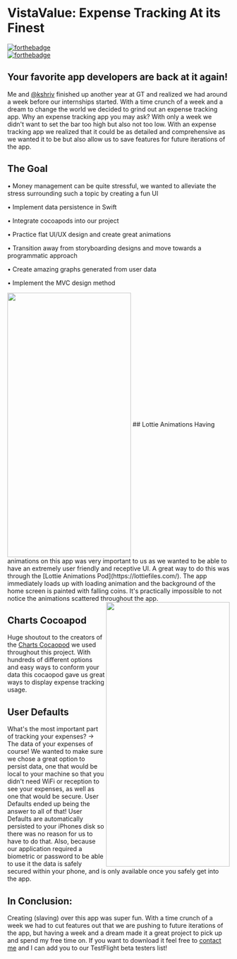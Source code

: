 # VistaValue: Expense Tracking At its Finest
[![forthebadge](http://forthebadge.com/images/badges/made-with-swift.svg)](http://forthebadge.com)	
[![forthebadge](http://forthebadge.com/images/badges/built-with-love.svg)](http://forthebadge.com)

## Your favorite app developers are back at it again!
Me and [@kshriv](https://github.com/kshriv) finished up another year at GT and realized we had around a week before our internships started. With a time crunch of a week and a dream to change the world we decided to grind out an expense tracking app. Why an expense tracking app you may ask? With only a week we didn't want to set the bar too high but also not too low. With an expense tracking app we realized that it could be as detailed and comprehensive as we wanted it to be but also allow us to save features for future iterations of the app. 

## The Goal

• Money management can be quite stressful, we wanted to alleviate the stress surrounding such a topic by creating a fun UI

• Implement data persistence in Swift

• Integrate cocoapods into our project

• Practice flat UI/UX design and create great animations

• Transition away from storyboarding designs and move towards a programmatic approach

• Create amazing graphs generated from user data

• Implement the MVC design method




<img src="https://media.giphy.com/media/Y1wUJdoH62pOZ6E4N7/giphy.gif" width="280" height="600" img align="center">
## Lottie Animations
Having animations on this app was very important to us as we wanted to be able to have an extremely user friendly and receptive UI. A great way to do this was through the [Lottie Animations Pod](https://lottiefiles.com/). The app immediately loads up with loading animation and the background of the home screen is painted with falling coins. It's practically impossible to not notice the animations scattered throughout the app.  


<img src="https://media.giphy.com/media/Rk2Q2FSCppPeuIMm1g/giphy.gif" width="280" height="600" img align="right">












## Charts Cocoapod
Huge shoutout to the creators of the [Charts Cocaopod](https://cocoapods.org/pods/charts) we used throughout this project. With hundreds of different options and easy ways to conform your data this cocaopod gave us great ways to display expense tracking usage.

## User Defaults
What's the most important part of tracking your expenses? -> The data of your expenses of course! We wanted to make sure we chose a great option to persist data, one that would be local to your machine so that you didn't need WiFi or reception to see your expenses, as well as one that would be secure. User Defaults ended up being the answer to all of that! User Defaults are automatically persisted to your iPhones disk so there was no reason for us to have to do that. Also, because our application required a biometric or password to be able to use it the data is safely secured within your phone, and is only available once you safely get into the app.

 
 
 
## In Conclusion:
Creating (slaving) over this app was super fun. With a time crunch of a week we had to cut features out that we are pushing to future iterations of the app, but having a week and a dream made it a great project to pick up and spend my free time on. If you want to download it feel free to [contact me](https://github.com/thearijain/Resume/blob/master/Resume_AriJain.pdf) and I can add you to our TestFlight beta testers list!
